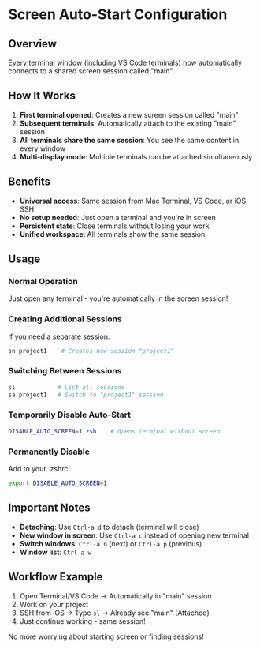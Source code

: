 # Screen Auto-Start Configuration

## Overview
Every terminal window (including VS Code terminals) now automatically connects to a shared screen session called "main".

## How It Works

1. **First terminal opened**: Creates a new screen session called "main"
2. **Subsequent terminals**: Automatically attach to the existing "main" session
3. **All terminals share the same session**: You see the same content in every window
4. **Multi-display mode**: Multiple terminals can be attached simultaneously

## Benefits

- **Universal access**: Same session from Mac Terminal, VS Code, or iOS SSH
- **No setup needed**: Just open a terminal and you're in screen
- **Persistent state**: Close terminals without losing your work
- **Unified workspace**: All terminals show the same session

## Usage

### Normal Operation
Just open any terminal - you're automatically in the screen session!

### Creating Additional Sessions
If you need a separate session:
```bash
sn project1    # Creates new session "project1"
```

### Switching Between Sessions
```bash
sl            # List all sessions
sa project1   # Switch to "project1" session
```

### Temporarily Disable Auto-Start
```bash
DISABLE_AUTO_SCREEN=1 zsh    # Opens terminal without screen
```

### Permanently Disable
Add to your .zshrc:
```bash
export DISABLE_AUTO_SCREEN=1
```

## Important Notes

- **Detaching**: Use `Ctrl-a d` to detach (terminal will close)
- **New window in screen**: Use `Ctrl-a c` instead of opening new terminal
- **Switch windows**: `Ctrl-a n` (next) or `Ctrl-a p` (previous)
- **Window list**: `Ctrl-a w`

## Workflow Example

1. Open Terminal/VS Code → Automatically in "main" session
2. Work on your project
3. SSH from iOS → Type `sl` → Already see "main" (Attached)
4. Just continue working - same session!

No more worrying about starting screen or finding sessions!